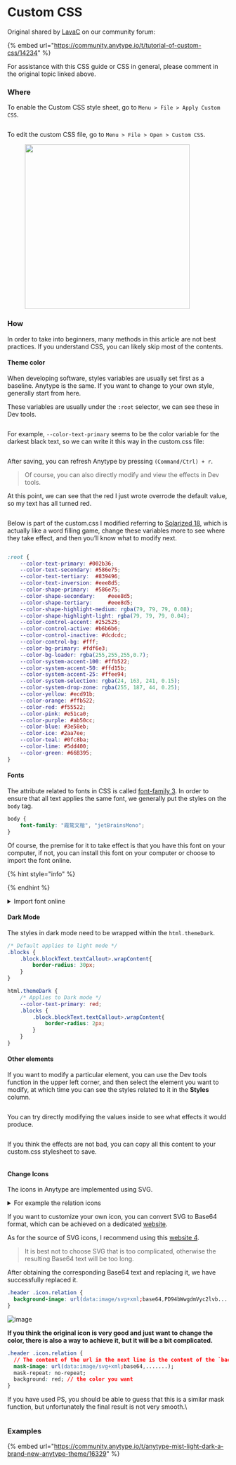 # Custom CSS

Original shared by [LavaC](https://community.anytype.io/u/LavaC) on our community forum:

{% embed url="https://community.anytype.io/t/tutorial-of-custom-css/14234" %}

For assistance with this CSS guide or CSS in general, please comment in the original topic linked above.

### Where <a href="#where-1" id="where-1"></a>

To enable the Custom CSS style sheet, go to `Menu > File > Apply Custom CSS`.

<figure><img src="../../.gitbook/assets/image (5) (1) (1).png" alt=""><figcaption></figcaption></figure>

To edit the custom CSS file, go to `Menu > File > Open > Custom CSS`.

<figure><img src="../../.gitbook/assets/image (4) (1) (1).png" alt="" width="375"><figcaption></figcaption></figure>

### How <a href="#how-2" id="how-2"></a>

In order to take into beginners, many methods in this article are not best practices. If you understand CSS, you can likely skip most of the contents.

#### Theme color <a href="#theme-color-3" id="theme-color-3"></a>

When developing software, styles variables are usually set first as a baseline. Anytype is the same. If you want to change to your own style, generally start from here.

These variables are usually under the `:root` selector, we can see these in Dev tools.

<figure><img src="https://community-static.anytype.io/optimized/2X/8/8c798a22e6bddd7bd190043a2ec7c226fcf5cf24_2_690x408.png" alt=""><figcaption></figcaption></figure>

For example, `--color-text-primary` seems to be the color variable for the darkest black text, so we can write it this way in the custom.css file:

<figure><img src="https://community-static.anytype.io/original/2X/b/bbefbe5a417032384cde12b1e80e4b2f480ded68.png" alt=""><figcaption></figcaption></figure>

After saving, you can refresh Anytype by pressing `(Command/Ctrl) + r`.

> Of course, you can also directly modify and view the effects in Dev tools.

At this point, we can see that the red I just wrote overrode the default value, so my text has all turned red.

<figure><img src="https://community-static.anytype.io/optimized/2X/0/0e16feda708cfeee241bc7128caa3f802a09c66d_2_690x384.png" alt=""><figcaption></figcaption></figure>

Below is part of the custom.css I modified referring to [Solarized 18](https://en.wikipedia.org/wiki/Solarized), which is actually like a word filling game, change these variables more to see where they take effect, and then you’ll know what to modify next.

<figure><img src="https://community-static.anytype.io/optimized/2X/0/0a67ca485d41ba2d1e72dd5b30b5cae7f489f82e_2_690x394.jpeg" alt=""><figcaption></figcaption></figure>

```css
:root {
    --color-text-primary: #002b36;
    --color-text-secondary:	#586e75;
    --color-text-tertiary: 	#839496;
    --color-text-inversion: #eee8d5;
    --color-shape-primary: 	#586e75;
    --color-shape-secondary: 	#eee8d5;
    --color-shape-tertiary: 	#eee8d5;
    --color-shape-highlight-medium: rgba(79, 79, 79, 0.08);
    --color-shape-highlight-light: rgba(79, 79, 79, 0.04);
    --color-control-accent: #252525;
    --color-control-active: #b6b6b6;
    --color-control-inactive: #dcdcdc;
    --color-control-bg: #fff;
    --color-bg-primary: #fdf6e3;
    --color-bg-loader: rgba(255,255,255,0.7);
    --color-system-accent-100: #ffb522;
    --color-system-accent-50: #ffd15b;
    --color-system-accent-25: #ffee94;
    --color-system-selection: rgba(24, 163, 241, 0.15);
    --color-system-drop-zone: rgba(255, 187, 44, 0.25);
    --color-yellow: #ecd91b;
    --color-orange: #ffb522;
    --color-red: #f55522;
    --color-pink: #e51ca0;
    --color-purple: #ab50cc;
    --color-blue: #3e58eb;
    --color-ice: #2aa7ee;
    --color-teal: #0fc8ba;
    --color-lime: #5dd400;
    --color-green: #66B395;
}
```

#### Fonts <a href="#fonts-4" id="fonts-4"></a>

The attribute related to fonts in CSS is called [font-family 3](https://developer.mozilla.org/en-US/docs/Web/CSS/font-family). In order to ensure that all text applies the same font, we generally put the styles on the `body` tag.

```css
body {
    font-family: "霞鹜文楷", "jetBrainsMono";
}
```

Of course, the premise for it to take effect is that you have this font on your computer, if not, you can install this font on your computer or choose to import the font online.

{% hint style="info" %}

{% endhint %}

<details>

<summary>Import font online</summary>

[<img src="https://community-static.anytype.io/optimized/2X/d/d1348ecf28fafeb4c079d5cd9ba343b30ee6f9d2_2_690x494.png" alt="image" data-size="original">](https://community-static.anytype.io/original/2X/d/d1348ecf28fafeb4c079d5cd9ba343b30ee6f9d2.png)\
[![image](https://community-static.anytype.io/optimized/2X/a/aaf23f71f95b30839021c2489a9153cc46f2b8be_2_690x271.png)](https://community-static.anytype.io/original/2X/a/aaf23f71f95b30839021c2489a9153cc46f2b8be.png)\
[![image](https://community-static.anytype.io/optimized/2X/d/d29da78fce6ac4d052c0b030fd322fab4fef2a1a_2_690x458.png)](https://community-static.anytype.io/original/2X/d/d29da78fce6ac4d052c0b030fd322fab4fef2a1a.png)\
[![image](https://community-static.anytype.io/optimized/2X/8/87c8c15932c29ee8bd91d58928d2958209db39e3_2_690x107.png)](https://community-static.anytype.io/original/2X/8/87c8c15932c29ee8bd91d58928d2958209db39e3.png)\
[![image](https://community-static.anytype.io/optimized/2X/6/690391b23293397bb0844789dee9d500300a3028_2_690x435.png)](https://community-static.anytype.io/original/2X/6/690391b23293397bb0844789dee9d500300a3028.png)

</details>

#### Dark Mode <a href="#dark-mode-5" id="dark-mode-5"></a>

The styles in dark mode need to be wrapped within the `html.themeDark`.

```css
/* Default applies to light mode */
.blocks {
    .block.blockText.textCallout>.wrapContent{
        border-radius: 30px;
    }
}

html.themeDark {
    /* Applies to Dark mode */
    --color-text-primary: red;
    .blocks {
        .block.blockText.textCallout>.wrapContent{
            border-radius: 2px;
        }
    }
}

```

#### Other elements <a href="#other-elements-6" id="other-elements-6"></a>

If you want to modify a particular element, you can use the Dev tools function in the upper left corner, and then select the element you want to modify, at which time you can see the styles related to it in the **Styles** column.

<figure><img src="https://community-static.anytype.io/optimized/2X/3/3d111c1232f10345c8584f5a2cf15ec36cba8864_2_690x460.png" alt=""><figcaption></figcaption></figure>

You can try directly modifying the values inside to see what effects it would produce.

<figure><img src="https://community-static.anytype.io/optimized/2X/6/6ec5d48153fd5abfd34274a2c9cfb736de865a14_2_690x283.png" alt=""><figcaption></figcaption></figure>

If you think the effects are not bad, you can copy all this content to your custom.css stylesheet to save.

<figure><img src="https://community-static.anytype.io/original/2X/8/8c83f1c7406a1a651cac26da10c6429bd59f2dcb.png" alt=""><figcaption></figcaption></figure>

#### Change Icons <a href="#change-icons-7" id="change-icons-7"></a>

The icons in Anytype are implemented using SVG.

<details>

<summary>For example the relation icons</summary>

[<img src="https://community-static.anytype.io/optimized/2X/6/6d596177b0b332db51cd793630c415891538f8f7_2_672x500.png" alt="image" data-size="original">](https://community-static.anytype.io/original/2X/6/6d596177b0b332db51cd793630c415891538f8f7.png)

The text starting with `data:image/svg...` is the Base64 data converted from SVG.\
You can decrypt this data on a dedicated [website 1](https://base64.guru/converter/decode/image/svg) to get the SVG image.

</details>

If you want to customize your own icon, you can convert SVG to Base64 format, which can be achieved on a dedicated [website](https://base64.guru/converter/encode/image/svg).

As for the source of SVG icons, I recommend using this [website 4](https://pictogrammers.com/libraries/).

> It is best not to choose SVG that is too complicated, otherwise the resulting Base64 text will be too long.

After obtaining the corresponding Base64 text and replacing it, we have successfully replaced it.

```css
.header .icon.relation {
  background-image: url(data:image/svg+xml;base64,PD94bWwgdmVyc2lvb......);
}
```

![image](https://community-static.anytype.io/original/2X/3/30b788e54c7daa2db54352ca4ff721ecc6d2e027.png)

**If you think the original icon is very good and just want to change the color, there is also a way to achieve it, but it will be a bit complicated.**

```css
.header .icon.relation {
  // The content of the url in the next line is the content of the `background-image` attribute of this icon. 
  mask-image: url(data:image/svg+xml;base64,.......);
  mask-repeat: no-repeat;
  background: red; // the color you want
}
```

If you have used PS, you should be able to guess that this is a similar mask function, but unfortunately the final result is not very smooth.\


<figure><img src="https://community-static.anytype.io/original/2X/7/72dbdcf71ef643f5873aa7ea1ea814bf282dfec5.png" alt=""><figcaption></figcaption></figure>

### Examples

{% embed url="https://community.anytype.io/t/anytype-mist-light-dark-a-brand-new-anytype-theme/16329" %}
